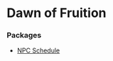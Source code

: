 # Dawn of Fruition
### Packages
- [NPC Schedule](2.%20Areas/Open%20Source%20Packages/NPC%20Schedule.md)